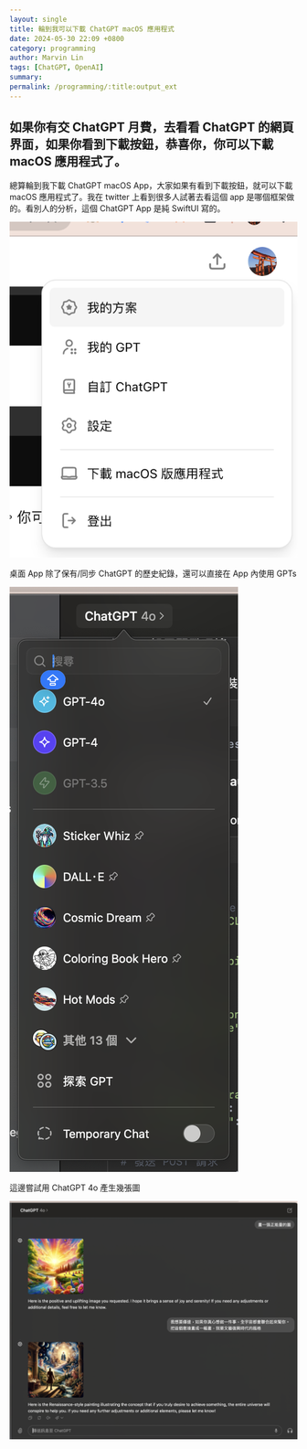 ```yaml
---
layout: single
title: 輪到我可以下載 ChatGPT macOS 應用程式
date: 2024-05-30 22:09 +0800
category: programming
author: Marvin Lin
tags: [ChatGPT, OpenAI]
summary: 
permalink: /programming/:title:output_ext
---
```


## 如果你有交 ChatGPT 月費，去看看 ChatGPT 的網頁界面，如果你看到下載按鈕，恭喜你，你可以下載 macOS 應用程式了。

總算輪到我下載 ChatGPT macOS App，大家如果有看到下載按鈕，就可以下載 macOS 應用程式了。我在 twitter 上看到很多人試著去看這個 app 是哪個框架做的。看別人的分析，這個 ChatGPT App 是純 SwiftUI 寫的。

![ChatGPT macOS App](/assets/programming/openai/can-download-chatgpt-on-macos.png)

桌面 App 除了保有/同步 ChatGPT 的歷史紀錄，還可以直接在 App 內使用 GPTs

![App 內可以使用 GPTs](/assets/programming/openai/gpts.png)

這邊嘗試用 ChatGPT 4o 產生幾張圖

![ChatGPT 4o 產生的圖](/assets/programming/openai/try-create-image.png)